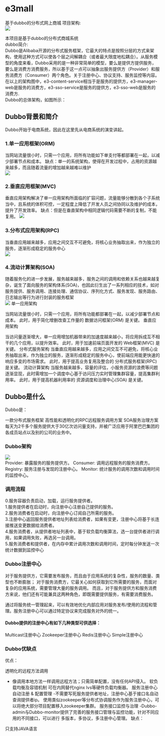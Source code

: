 # e3mall
基于dubbo的分布式网上商城
项目架构:  
![](http://ompeujaa0.bkt.clouddn.com/dubbo/WX20180522-215356@2x.png)

本项目是基于dubbo的分布式商城系统  
dubbo简介:  
Dubbo是Alibaba开源的分布式服务框架，它最大的特点是按照分层的方式来架构，使用这种方式可以使各个层之间解耦合（或者最大限度地松耦合）。从服务模型的角度来看，Dubbo采用的是一种非常简单的模型，要么是提供方提供服务，要么是消费方消费服务，所以基于这一点可以抽象出服务提供方（Provider）和服务消费方（Consumer）两个角色。关于注册中心、协议支持、服务监控等内容。  
在以上的架构图中，e3-content-service相当于是服务的提供方，e3-manager-web是服务的消费方，e3-sso-service是服务的提供方，e3-sso-web是服务的消费方.  
Dubbo的总体架构，如图所示：   
## Dubbo背景和简介  
Dubbo开始于电商系统，因此在这里先从电商系统的演变讲起。

### 1.单一应用框架(ORM) 
当网站流量很小时，只需一个应用，将所有功能如下单支付等都部署在一起，以减少部署节点和成本。 
缺点：单一的系统架构，使得在开发过程中，占用的资源越来越多，而且随着流量的增加越来越难以维护  
![](https://img-blog.csdn.net/20170417183808108?watermark/2/text/aHR0cDovL2Jsb2cuY3Nkbi5uZXQvbm9hbWFuX3dncw==/font/5a6L5L2T/fontsize/400/fill/I0JBQkFCMA==/dissolve/70/gravity/SouthEast)  
### 2.垂直应用框架(MVC) 
垂直应用架构解决了单一应用架构所面临的扩容问题，流量能够分散到各个子系统当中，且系统的体积可控，一定程度上降低了开发人员之间协同以及维护的成本，提升了开发效率。 
缺点：但是在垂直架构中相同逻辑代码需要不断的复制，不能复用。
![](https://img-blog.csdn.net/20170417183837616?watermark/2/text/aHR0cDovL2Jsb2cuY3Nkbi5uZXQvbm9hbWFuX3dncw==/font/5a6L5L2T/fontsize/400/fill/I0JBQkFCMA==/dissolve/70/gravity/SouthEast)  
### 3.分布式应用架构(RPC) 
当垂直应用越来越多，应用之间交互不可避免，将核心业务抽取出来，作为独立的服务，逐渐形成稳定的服务中心  
![](https://img-blog.csdn.net/20170417184005890?watermark/2/text/aHR0cDovL2Jsb2cuY3Nkbi5uZXQvbm9hbWFuX3dncw==/font/5a6L5L2T/fontsize/400/fill/I0JBQkFCMA==/dissolve/70/gravity/SouthEast)  
### 4.流动计算架构(SOA) 
随着服务化的进一步发展，服务越来越多，服务之间的调用和依赖关系也越来越复杂，诞生了面向服务的架构体系(SOA)，也因此衍生出了一系列相应的技术，如对服务提供、服务调用、连接处理、通信协议、序列化方式、服务发现、服务路由、日志输出等行为进行封装的服务框架  
![](https://img-blog.csdn.net/20170417184119640?watermark/2/text/aHR0cDovL2Jsb2cuY3Nkbi5uZXQvbm9hbWFuX3dncw==/font/5a6L5L2T/fontsize/400/fill/I0JBQkFCMA==/dissolve/70/gravity/SouthEast) 
 单一应用架构

当网站流量很小时，只需一个应用，将所有功能都部署在一起，以减少部署节点和成本。
此时，用于简化增删改查工作量的 数据访问框架(ORM) 是关键。
垂直应用架构

当访问量逐渐增大，单一应用增加机器带来的加速度越来越小，将应用拆成互不相干的几个应用，以提升效率。
此时，用于加速前端页面开发的 Web框架(MVC) 是关键。
分布式服务架构 
当垂直应用越来越多，应用之间交互不可避免，将核心业务抽取出来，作为独立的服务，逐渐形成稳定的服务中心，使前端应用能更快速的响应多变的市场需求。
此时，用于提高业务复用及整合的 分布式服务框架(RPC) 是关键。
流动计算架构 
当服务越来越多，容量的评估，小服务资源的浪费等问题逐渐显现，此时需增加一个调度中心基于访问压力实时管理集群容量，提高集群利用率。
此时，用于提高机器利用率的 资源调度和治理中心(SOA) 是关键。  
## Dubbo是什么
Dubbo是：

一款分布式服务框架
高性能和透明化的RPC远程服务调用方案
SOA服务治理方案
每天为2千多个服务提供大于30亿次访问量支持，并被广泛应用于阿里巴巴集团的各成员站点以及别的公司的业务中。  
### Dubbo架构  
![](https://img-blog.csdn.net/20170417185019149?watermark/2/text/aHR0cDovL2Jsb2cuY3Nkbi5uZXQvbm9hbWFuX3dncw==/font/5a6L5L2T/fontsize/400/fill/I0JBQkFCMA==/dissolve/70/gravity/SouthEast)  
Provider: 暴露服务的服务提供方。 
Consumer: 调用远程服务的服务消费方。 
Registry: 服务注册与发现的注册中心。 
Monitor: 统计服务的调用次数和调用时间的监控中心。

### 调用流程 
0.服务容器负责启动，加载，运行服务提供者。   
1.服务提供者在启动时，向注册中心注册自己提供的服务。   
2.服务消费者在启动时，向注册中心订阅自己所需的服务。   
3.注册中心返回服务提供者地址列表给消费者，如果有变更，注册中心将基于长连接推送变更数据给消费者。   
4.服务消费者，从提供者地址列表中，基于软负载均衡算法，选一台提供者进行调用，如果调用失败，再选另一台调用。   
5.服务消费者和提供者，在内存中累计调用次数和调用时间，定时每分钟发送一次统计数据到监控中心  

### Dubbo注册中心
对于服务提供方，它需要发布服务，而且由于应用系统的复杂性，服务的数量、类型也不断膨胀； 
对于服务消费方，它最关心如何获取到它所需要的服务，而面对复杂的应用系统，需要管理大量的服务调用。 
而且，对于服务提供方和服务消费方来说，他们还有可能兼具这两种角色，即既需要提供服务，有需要消费服务。

通过将服务统一管理起来，可以有效地优化内部应用对服务发布/使用的流程和管理。服务注册中心可以通过特定协议来完成服务对外的统一。  
#### Dubbo提供的注册中心有如下几种类型可供选择：

Multicast注册中心
Zookeeper注册中心
Redis注册中心
Simple注册中心  
### Dubbo优缺点  
优点：

透明化的远程方法调用 
- 像调用本地方法一样调用远程方法；只需简单配置，没有任何API侵入。
软负载均衡及容错机制 
可在内网替代nginx lvs等硬件负载均衡器。
服务注册中心自动注册 & 配置管理 
-不需要写死服务提供者地址，注册中心基于接口名自动查询提供者ip。 
使用类似zookeeper等分布式协调服务作为服务注册中心，可以将绝大部分项目配置移入zookeeper集群。
服务接口监控与治理 
-Dubbo-admin与Dubbo-monitor提供了完善的服务接口管理与监控功能，针对不同应用的不同接口，可以进行 多版本，多协议，多注册中心管理。
缺点：

只支持JAVA语言  

